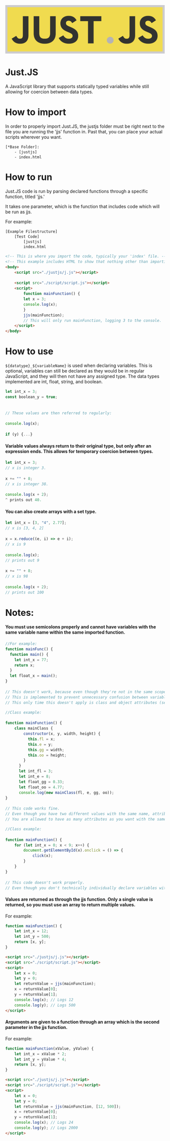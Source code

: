 ![Just.JS](https://github.com/FluxFlu/Just.JS/blob/main/logo.png?raw=true)
# Just.JS
A JavaScript library that supports statically typed variables while still allowing for coercion between data types.


# How to import

In order to properly import Just.JS, the justjs folder must be right next to the file you are running the 'jjs' function in. Past that, you can place your actual scripts wherever you want.

    [*Base Folder]:
        - [justjs]
        - index.html

# How to run

Just.JS code is run by parsing declared functions through a specific function, titled 'jjs.' 

It takes one parameter, which is the function that includes code which will be run as jjs.

For example:

```
[Example Filestructure]
    [Test Code]
        [justjs]
        index.html
```

```html
<!-- This is where you import the code, typically your 'index' file. -->
<!-- This example includes HTML to show that nothing other than importing the jjs file is required for this code to run. -->
<body>
    <script src="./justjs/j.js"></script>
    
    <script src="./script/script.js"></script>
    <script>
        function mainFunction() {
        let x = 3;
        console.log(x);
        }
        jjs(mainFunction);
        // This will only run mainFunction, logging 3 to the console.
    </script>
</body>
```

# How to use


`${datatype}_${variableName}` is used when declaring variables. This is optional, variables can still be declared as they would be in regular JavaScript, and they will then not have any assigned type. The data types implemented are int, float, string, and boolean.
```js
let int_x = 3;
const boolean_y = true;


// These values are then referred to regularly:

console.log(x);

if (y) {...}
```
#### Variable values always return to their original type, but only after an expression ends. This allows for temporary coercion between types.
```js
let int_x = 3;
// x is integer 3.
    
x += "" + 8;
// x is integer 38.

console.log(x + 2);
^ prints out 40.
```
#### You can also create arrays with a set type.
```js
let int_x = [3, "4", 2.77];
// x is [3, 4, 2]

x = x.reduce((e, i) => e + i);
// x is 9

console.log(x);
// prints out 9
    
x += "" + 8;
// x is 98

console.log(x + 2);
// prints out 100
```
# Notes:

#### You must use semicolons properly and cannot have variables with the same variable name within the same imported function.

```js
//For example:
function mainFunc() {
  function main() {
    let int_x = 77;
    return x;
  }
  let float_x = main();
}
  
// This doesn't work, because even though they're not in the same scope, you've declared two variables with the same name.
// This is implemented to prevent unnecessary confusion between variables.
// This only time this doesn't apply is class and object attributes (see next example).
```
```js
//Class example:

function mainFunction() {
    class mainClass {
        constructor(x, y, width, height) {
          this.fl = x;
          this.e = y;
          this.gg = width;
          this.oo = height;
        }
      }
      let int_fl = 3;
      let int_e = 8;
      let float_gg = 0.33;
      let float_oo = 4.77;
      console.log(new mainClass(fl, e, gg, oo));
}
      
// This code works fine.
// Even though you have two different values with the same name, attributes are an exception to this rule.
// You are allowed to have as many attributes as you want with the same name in a file.
```
```js
//Class example:

function mainFunction() {
    for (let int_x = 0; x < 9; x++) {
        document.getElementById(x).onclick = () => {
            click(x);
        }
    }
}
      
// This code doesn't work properly.
// Even though you don't technically individually declare variables with the same name, you are doing so through iteration, which is not allowed.
```
#### Values are returned as through the jjs function. Only a single value is returned, so you must use an array to return multiple values.

For example:

```js
function mainFunction() {
    let int_x = 12;
    let int_y = 500;
    return [x, y];
}
```

```html
<script src="./justjs/j.js"></script>
<script src="./script/script.js"></script>
<script>
    let x = 0;
    let y = 0;
    let returnValue = jjs(mainFunction);
    x = returnValue[0];
    y = returnValue[1];
    console.log(x); // Logs 12
    console.log(y); // Logs 500
</script>
```
#### Arguments are given to a function through an array which is the second parameter in the jjs function.

For example:

```js
function mainFunction(xValue, yValue) {
    let int_x = xValue * 2;
    let int_y = yValue * 4;
    return [x, y];
}
```

```html
<script src="./justjs/j.js"></script>
<script src="./script/script.js"></script>
<script>
    let x = 0;
    let y = 0;
    let returnValue = jjs(mainFunction, [12, 500]);
    x = returnValue[0];
    y = returnValue[1];
    console.log(x); // Logs 24
    console.log(y); // Logs 2000
</script>
```
